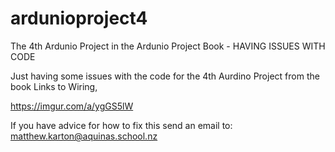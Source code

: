 # ardunioproject4
The 4th Ardunio Project in the Ardunio Project Book - HAVING ISSUES WITH CODE

Just having some issues with the code for the 4th Aurdino Project from the book
Links to Wiring,

https://imgur.com/a/ygGS5lW

If you have advice for how to fix this send an email to:
matthew.karton@aquinas.school.nz
